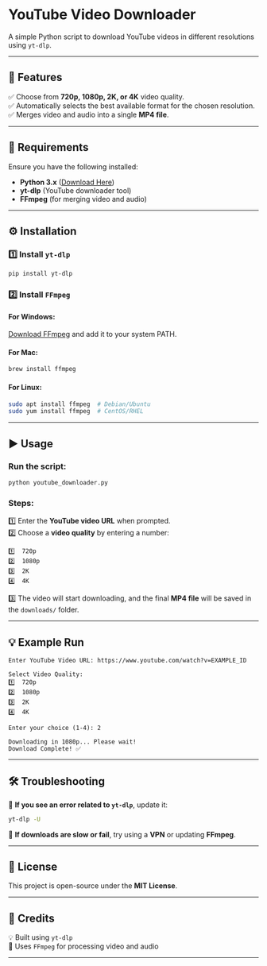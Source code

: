 # **YouTube Video Downloader**

A simple Python script to download YouTube videos in different resolutions using `yt-dlp`.

---

## **🚀 Features**
✅ Choose from **720p, 1080p, 2K, or 4K** video quality.  
✅ Automatically selects the best available format for the chosen resolution.  
✅ Merges video and audio into a single **MP4 file**.  

---

## **📌 Requirements**
Ensure you have the following installed:  

- **Python 3.x** ([Download Here](https://www.python.org/downloads/))  
- **yt-dlp** (YouTube downloader tool)  
- **FFmpeg** (for merging video and audio)  

---

## **⚙️ Installation**  

### **1️⃣ Install `yt-dlp`**  
```sh
pip install yt-dlp
```

### **2️⃣ Install `FFmpeg`**  

#### **For Windows**:  
[Download FFmpeg](https://ffmpeg.org/download.html) and add it to your system PATH.  

#### **For Mac**:  
```sh
brew install ffmpeg
```

#### **For Linux**:  
```sh
sudo apt install ffmpeg  # Debian/Ubuntu
sudo yum install ffmpeg  # CentOS/RHEL
```

---

## **▶️ Usage**  

### **Run the script**:  
```sh
python youtube_downloader.py
```

### **Steps:**  
1️⃣ Enter the **YouTube video URL** when prompted.  
2️⃣ Choose a **video quality** by entering a number:  

```
1️⃣  720p
2️⃣  1080p
3️⃣  2K
4️⃣  4K
```

3️⃣ The video will start downloading, and the final **MP4 file** will be saved in the `downloads/` folder.  

---

## **💡 Example Run**  

```
Enter YouTube Video URL: https://www.youtube.com/watch?v=EXAMPLE_ID

Select Video Quality:
1️⃣  720p
2️⃣  1080p
3️⃣  2K
4️⃣  4K

Enter your choice (1-4): 2

Downloading in 1080p... Please wait!
Download Complete! ✅
```

---

## **🛠 Troubleshooting**  

🔹 **If you see an error related to `yt-dlp`**, update it:  
```sh
yt-dlp -U
```

🔹 **If downloads are slow or fail**, try using a **VPN** or updating **FFmpeg**.  

---

## **📜 License**  
This project is open-source under the **MIT License**.  

---

## **🙌 Credits**  
💡 Built using `yt-dlp`  
🎥 Uses `FFmpeg` for processing video and audio  

---

